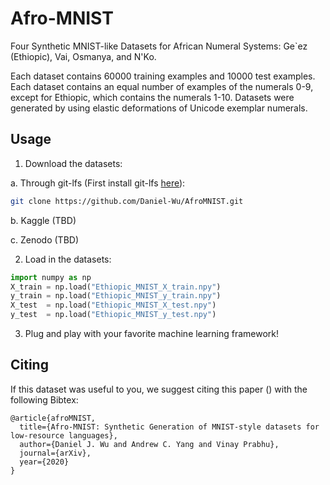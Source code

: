 # Afro-MNIST
Four Synthetic MNIST-like Datasets for African Numeral Systems: Ge`ez (Ethiopic), Vai, Osmanya, and N'Ko. 

Each dataset contains 60000 training examples and 10000 test examples. Each dataset contains an equal number of examples of the numerals 0-9, except for Ethiopic, which contains the numerals 1-10. Datasets were generated by using elastic deformations of Unicode exemplar numerals.

## Usage

1. Download the datasets:

a. Through git-lfs (First install git-lfs [here](https://github.com/git-lfs/git-lfs/wiki/Installation)):
```bash
git clone https://github.com/Daniel-Wu/AfroMNIST.git
```

b. Kaggle (TBD)

c. Zenodo (TBD)

2. Load in the datasets:
```python
import numpy as np
X_train = np.load("Ethiopic_MNIST_X_train.npy")
y_train = np.load("Ethiopic_MNIST_y_train.npy")
X_test  = np.load("Ethiopic_MNIST_X_test.npy")
y_test  = np.load("Ethiopic_MNIST_y_test.npy")
```

3. Plug and play with your favorite machine learning framework!


## Citing
If this dataset was useful to you, we suggest citing this paper () with the following Bibtex:
```
@article{afroMNIST,
  title={Afro-MNIST: Synthetic Generation of MNIST-style datasets for low-resource languages},
  author={Daniel J. Wu and Andrew C. Yang and Vinay Prabhu},
  journal={arXiv},
  year={2020}
}
```
